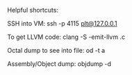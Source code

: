 Helpful shortcuts:

SSH into VM: ssh -p 4115 plt@127.0.0.1

To get LLVM code: clang -S -emit-llvm <file-name>.c

Octal dump to see into file: od -t a <filename>

Assembly/Object dump: objdump -d <filename>